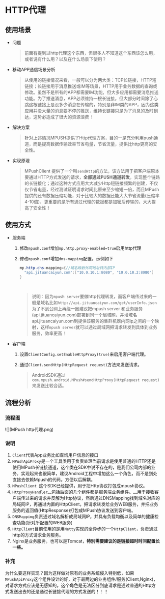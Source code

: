 # HTTP代理

## 使用场景
* 问题
  > 前面有提到过http代理这个东西，但很多人不知道这个东西该怎么用，或者说有什么用？以及在什么场景下使用？

* 移动APP通信场景分析
  > 从使用的链接情况来看，一般可以分为两大类：TCP长链接，HTTP短链接；长链接用于消息推送或IM等场景，HTTP用于业务数据的查询或修改。虽然不是所有的APP都需要IM功能，但大多应用都需要消息推送功能。为了推送消息，APP必须维持一根长链接，但大部分时间除了心跳这根链接上是没多少消息在传输的，特别是非IM类的APP，因为这类应用并没大量的消息要不停的推送，维持长链接只是为了消息的及时到达，这势必造成了很大的资源浪费！

* 解决方案

  > 针对上述情况MPUSH提供了Http代理方案，目的一是充分利用push通道，而是提高数据传输效率节省电量，节省流量，提供比http更高的安全性。

* 实现原理

  > MPushClient 提供了一个叫`sendHttp`的方法，该方法用于把客户端原本要通过HTTP方式发送的请求，__全部通过PUSH通道转发__，实现整个链路的长链接化；通过这种方式应用大大减少Http短链接频繁的创建，不仅仅节省电量，经过测试证明请求时间比原来至少缩短一倍，而且MPush提供的还有数据压缩功能，对于比较大的数据还能大大节省流量(压缩率4-10倍)，更重要的是所有通过代理的数据都是加密后传输的，大大提高了安全性！

## 使用方式

* 服务端

  1. 修改`mpush.conf`增加`mp.http.proxy-enabled=true`启用http代理

  2. 修改`mpush.conf`增加`dns-mapping`配置，示例如下

     ```java
     mp.http.dns-mapping={//域名映射外网地址转内部IP
       "api.jituancaiyun.com":["10.0.10.1:8080", "10.0.10.2:8080"]
     }
     ```

     ​

     > 说明：因为`mpush server`要做http代理转发，而客户端传过来的一般是域名比如`http://api.jituancaiyun.com/get/userInfo.json`为了不到公网上再绕一圈建议把mpush server 和业务服务(api.jituancaiyun.com)部署到同一个局域网，并增域名api.jituancaiyun.com到提供该服务的集群机器内网ip之间的一个映射，这样`mpush server`就可以通过局域网把请求转发到具体到业务服务，效率更高！

* 客户端

  1. 设置`ClientConfig.setEnableHttpProxy(true)`来启用客户端代理。

  2. 通过`Client.sendHttp(HttpRequest request)`方法来发送请求。

     > AndroidSDK通过`com.mpush.android.MPush#sendHttpProxy(HttpRequest request)`来发送比较合适。

## 流程分析

### 流程图

![](MPush http代理.png)

### 说明

1. `Client`代表App业务比如查询用户信息的接口
2. `MPushApiProxy`是一个工具类用于负责处理当前请求是使用普通的HTTP还是使用MPush长链接通道，这个类在SDK中说不存在的，是我们公司内部的业务，实现起来也很简单，建议Android工程中增加这么一个角色，而不是到处直接去依赖Mpush的代码，方便以后解耦。
3. `MPushClient `这个SDK已经提供，用于把Http协议打包成mpush协议。
4. `HttpProxyHandler`__包括后面的几个组件都是服务端业务组件。__用于接收客户端传过来的请求并反解为Http协议，然后通过DNSMapping找到域名对应的局域网IP，再通过内置的HttpClient，把请求转发给业务WEB服务，并把业务服务的返回值(HttpResponse)打包成MPush协议发送到客户端。
5. `DNSMapping`负责通过域名解析成局域网IP，并具有负载均衡以及简单的健康检查功能(针对所配置的WEB服务)
6. `HttpClient`目前使用的是用`Netty`实现的全异步的一个`HttpClient`，负责通过http的方式请求业务服务。
7. Nginx是业务服务，也可以是Tomcat，__特别需要建议的是链接超时时间配置长一些。__



### 补充

为什么要这样实现？因为这样做对原有的业务系统侵入特别低，如果`MPushApiProxy`这个组件设计的好，对于最两边的业务组件/服务(Client,Nginx)，对请求方式应该是无感知的，这个角色是无法区分到底请求是通过普通的Http方式发送出去的还是通过长链接代理的方式发送的！！！
